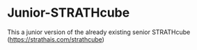 # Junior-STRATHcube
This a junior version of the already existing senior STRATHcube (https://strathais.com/strathcube)
